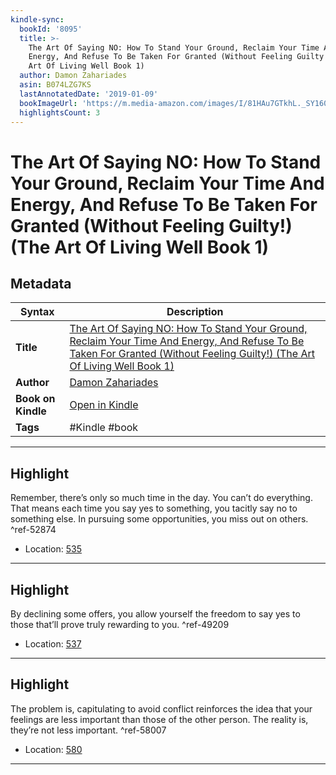 ```yaml
---
kindle-sync:
  bookId: '8095'
  title: >-
    The Art Of Saying NO: How To Stand Your Ground, Reclaim Your Time And
    Energy, And Refuse To Be Taken For Granted (Without Feeling Guilty!) (The
    Art Of Living Well Book 1)
  author: Damon Zahariades
  asin: B074LZG7KS
  lastAnnotatedDate: '2019-01-09'
  bookImageUrl: 'https://m.media-amazon.com/images/I/81HAu7GTkhL._SY160.jpg'
  highlightsCount: 3
---
```

# The Art Of Saying NO: How To Stand Your Ground, Reclaim Your Time And Energy, And Refuse To Be Taken For Granted (Without Feeling Guilty!) (The Art Of Living Well Book 1)

## Metadata

| Syntax | Description |
| ---------- | ---------- |
| **Title** | [The Art Of Saying NO: How To Stand Your Ground, Reclaim Your Time And Energy, And Refuse To Be Taken For Granted (Without Feeling Guilty!) (The Art Of Living Well Book 1)](https://www.amazon.com/dp/B074LZG7KS) |
| **Author** | [Damon Zahariades](https://www.amazon.comundefined) |
| **Book on Kindle** | <a href="kindle://book?action=open&asin=B074LZG7KS" target="_blank">Open in Kindle</a> |
| **Tags** | #Kindle #book |

---

## Highlight

Remember, there’s only so much time in the day. You can’t do everything. That means each time you say yes to something, you tacitly say no to something else. In pursuing some opportunities, you miss out on others. ^ref-52874

- Location: [535](kindle://book?action=open&asin=B074LZG7KS&location=535)

---
## Highlight

By declining some offers, you allow yourself the freedom to say yes to those that’ll prove truly rewarding to you. ^ref-49209

- Location: [537](kindle://book?action=open&asin=B074LZG7KS&location=537)

---
## Highlight

The problem is, capitulating to avoid conflict reinforces the idea that your feelings are less important than those of the other person. The reality is, they’re not less important. ^ref-58007

- Location: [580](kindle://book?action=open&asin=B074LZG7KS&location=580)

---
